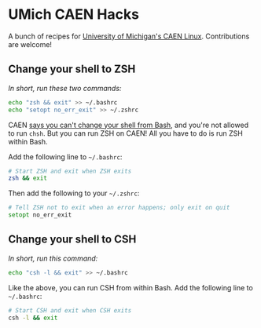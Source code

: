 UMich CAEN Hacks
================

A bunch of recipes for [University of Michigan's CAEN Linux](http://caen.engin.umich.edu/faqs/linux). Contributions are welcome!

Change your shell to ZSH
------------------------

*In short, run these two commands:*

```sh
echo "zsh && exit" >> ~/.bashrc
echo "setopt no_err_exit" >> ~/.zshrc
```

CAEN [says you can't change your shell from Bash](http://caen.engin.umich.edu/faqs/linux#switchshell), and you're not allowed to run `chsh`. But you can run ZSH on CAEN! All you have to do is run ZSH within Bash.

Add the following line to `~/.bashrc`:

```bash
# Start ZSH and exit when ZSH exits
zsh && exit
```

Then add the following to your `~/.zshrc`:

```zsh
# Tell ZSH not to exit when an error happens; only exit on quit
setopt no_err_exit
```

Change your shell to CSH
------------------------

*In short, run this command:*

```sh
echo "csh -l && exit" >> ~/.bashrc
```

Like the above, you can run CSH from within Bash. Add the following line to `~/.bashrc`:


```bash
# Start CSH and exit when CSH exits
csh -l && exit
```
